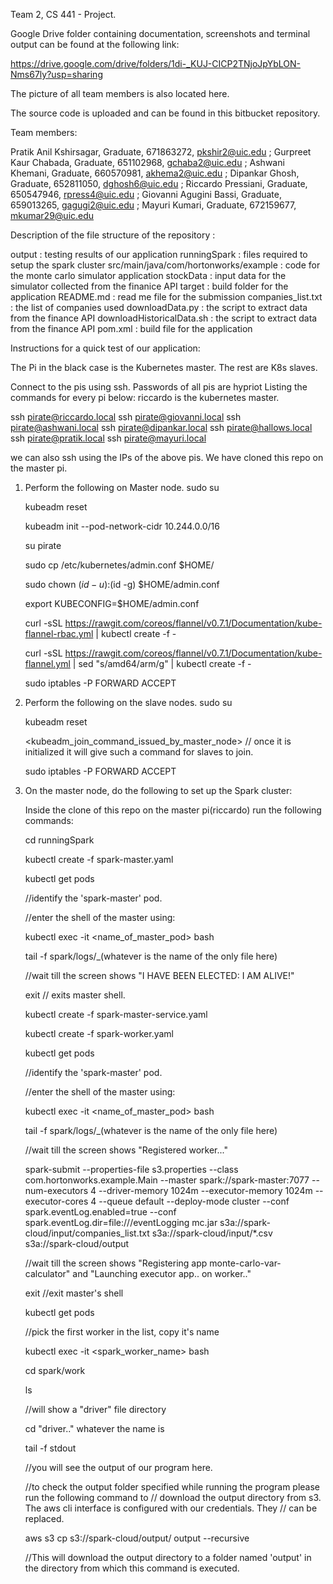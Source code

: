 Team 2, CS 441 - Project.

Google Drive folder containing documentation, screenshots and terminal output can be found at the following link:

https://drive.google.com/drive/folders/1di-_KUJ-CICP2TNjoJpYbLON-Nms67ly?usp=sharing

The picture of all team members is also located here.

The source code is uploaded and can be found in this bitbucket repository.

Team members:

Pratik Anil Kshirsagar, Graduate, 671863272, pkshir2@uic.edu ;
Gurpreet Kaur Chabada, Graduate, 651102968, gchaba2@uic.edu  ;
Ashwani Khemani, Graduate, 660570981, akhema2@uic.edu ;
Dipankar Ghosh, Graduate, 652811050, dghosh6@uic.edu  ;
Riccardo Pressiani, Graduate, 650547946, rpress4@uic.edu ;
Giovanni Agugini Bassi, Graduate, 659013265, gagugi2@uic.edu ;
Mayuri Kumari, Graduate, 672159677, mkumar29@uic.edu 

Description of the file structure of the repository :

output  : testing results of our application 
runningSpark : files required to setup the spark cluster 
src/main/java/com/hortonworks/example : code for the monte carlo simulator application 
stockData :  input data for the simulator collected from the finanice API
target :  build folder for the application 
README.md : read me file for the submission 
companies_list.txt : the list of companies used 
downloadData.py : the script to extract data from the finance API
downloadHistoricalData.sh : the script to extract data from the finance API
pom.xml :  build file for the application 

Instructions for a quick test of our application:

The Pi in the black case is the Kubernetes master. The rest are K8s slaves.

Connect to the pis using ssh. Passwords of all pis are hypriot
Listing the commands for every pi below: 
riccardo is the kubernetes master.

ssh pirate@riccardo.local
ssh pirate@giovanni.local
ssh pirate@ashwani.local
ssh pirate@dipankar.local
ssh pirate@hallows.local
ssh pirate@pratik.local
ssh pirate@mayuri.local

we can also ssh using the IPs of the above pis.
We have cloned this repo on the master pi. 

1.	Perform the following on Master node.
	sudo su

	kubeadm reset

	kubeadm init --pod-network-cidr 10.244.0.0/16

	su pirate

	sudo cp /etc/kubernetes/admin.conf $HOME/

	sudo chown $(id -u):$(id -g) $HOME/admin.conf
	
	export KUBECONFIG=$HOME/admin.conf

	curl -sSL https://rawgit.com/coreos/flannel/v0.7.1/Documentation/kube-flannel-rbac.yml | kubectl create -f -

	curl -sSL https://rawgit.com/coreos/flannel/v0.7.1/Documentation/kube-flannel.yml | sed "s/amd64/arm/g" | kubectl create -f -

	sudo iptables -P FORWARD ACCEPT

2.	Perform the following on the slave nodes.
	sudo su

	kubeadm reset

	<kubeadm_join_command_issued_by_master_node> // once it is initialized it will give such a command for slaves to join.

	sudo iptables -P FORWARD ACCEPT

3.	On the master node, do the following to set up the Spark cluster:
	
	Inside the clone of this repo on the master pi(riccardo) run the following commands: 
	
	cd runningSpark
	
	kubectl create -f spark-master.yaml
	
	kubectl get pods
	
	//identify the 'spark-master' pod.
	
	//enter the shell of the master using:
	
	kubectl exec -it <name_of_master_pod> bash
	
	tail -f spark/logs/_(whatever is the name of the only file here)
	
	//wait till the screen shows "I HAVE BEEN ELECTED: I AM ALIVE!"
	
	exit // exits master shell.
	
	kubectl create -f spark-master-service.yaml
	
	kubectl create -f spark-worker.yaml
	
	kubectl get pods
	
	//identify the 'spark-master' pod.
	
	//enter the shell of the master using:
	
	kubectl exec -it <name_of_master_pod> bash
	
	tail -f spark/logs/_(whatever is the name of the only file here)
	
	//wait till the screen shows "Registered worker..."
	
	spark-submit --properties-file s3.properties --class com.hortonworks.example.Main --master spark://spark-master:7077 --num-executors 4 --driver-memory 1024m --executor-memory 1024m --executor-cores 4 --queue default --deploy-mode cluster --conf spark.eventLog.enabled=true --conf spark.eventLog.dir=file:///eventLogging mc.jar s3a://spark-cloud/input/companies_list.txt s3a://spark-cloud/input/*.csv s3a://spark-cloud/output
	
	//wait till the screen shows "Registering app monte-carlo-var-calculator" and "Launching executor app.. on worker.."
	
	exit //exit master's shell
	
	kubectl get pods
	
	//pick the first worker in the list, copy it's name
	
	kubectl exec -it <spark_worker_name> bash
	
	cd spark/work
	
	ls
	
	//will show a "driver" file directory
	
	cd "driver.." whatever the name is
	
	tail -f stdout
	
	//you will see the output of our program here.
	
	//to check the output folder specified while running the program please run the following command to 
	// download the output directory from s3. The aws cli interface is configured with our credentials. They 
	// can be replaced.
	
	aws s3 cp s3://spark-cloud/output/ output --recursive
	
	//This will download the output directory to a folder named 'output' in the directory from which this command is executed.
	


